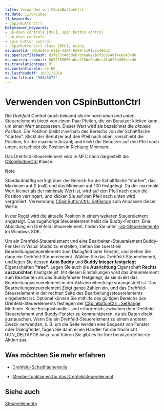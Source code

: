 ```yaml
---
title: Verwenden von CSpinButtonCtrl
ms.date: 11/04/2016
f1_keywords:
- CSpinButtonCtrl
helpviewer_keywords:
- up-down controls [MFC], spin button control
- up-down controls
- spin button control
- CSpinButtonCtrl class [MFC], using
ms.assetid: a91db36b-e11e-42ef-8e89-51915cc486d2
ms.openlocfilehash: d3fe77c4d6d6b7bbea6e2b5f28954df4eec454d0
ms.sourcegitcommit: 6052185696adca270bc9bdbec45a626dd89cdcdd
ms.translationtype: MT
ms.contentlocale: de-DE
ms.lasthandoff: 10/31/2018
ms.locfileid: "50545872"
---
```

# <a name="using-cspinbuttonctrl"></a>Verwenden von CSpinButtonCtrl

Die *Drehfeld* Control (auch bekannt als ein *nach oben und unten* Steuerelement) bietet von einem Paar Pfeilen, die ein Benutzer klicken kann, um einen Wert anzupassen. Dieser Wert wird als bezeichnet die *aktuelle Position*. Die Position bleibt innerhalb des Bereichs von der Schaltfläche "starten". Klickt der Benutzer auf den Pfeil nach oben, verschiebt die Position, für die maximale Anzahl; und klickt der Benutzer auf den Pfeil nach unten, verschiebt die Position in Richtung Minimum.

Das Drehfeld-Steuerelement wird in MFC nach dargestellt die [CSpinButtonCtrl](../mfc/reference/cspinbuttonctrl-class.md) Klasse.

> [!NOTE]
>  Standardmäßig verfügt über der Bereich für die Schaltfläche "starten", das Maximum auf 0 (null) und das Minimum auf 100 festgelegt. Da der maximale Wert kleiner als der minimale Wert ist, wird auf den Pfeil nach oben die Position verringert, und klicken Sie auf den Pfeil nach unten wird vergrößert. Verwendung [CSpinButtonCtrl:: SetRange](../mfc/reference/cspinbuttonctrl-class.md#setrange) zum Anpassen dieser Werte.

In der Regel wird die aktuelle Position in einem weiteren Steuerelement angezeigt. Das zugehörige Steuerelement heißt die *Buddy-Fenster*. Eine Abbildung ein Drehfeld-Steuerelement, finden Sie unter [-ab-Steuerelemente](/windows/desktop/Controls/up-down-controls) im Windows SDK.

Um ein Drehfeld-Steuerelement und eine Bearbeiten-Steuerelement Buddy-Fenster in Visual Studio zu erstellen, ziehen Sie zuerst ein Bearbeitungssteuerelement zum Dialogfeld oder Fenster, und ziehen Sie dann ein Drehfeld-Steuerelement. Wählen Sie das Drehfeld-Steuerelement, und legen Sie dessen **Auto Buddy** und **Buddy Integer festgelegt** Eigenschaften **"true"**. Legen Sie auch die **Ausrichtung** Eigenschaft **Rechts auszurichten** häufigste ist. Mit diesen Einstellungen wird das Steuerelement zum Bearbeiten als das Buddyfenster festgelegt, da sie direkt das Bearbeitungssteuerelement in der Aktivierreihenfolge vorangestellt ist. Das Bearbeitungssteuerelement Zeigt ganze Zahlen ein, und das Drehfeld-Steuerelement in der rechten Seite des Bearbeitungssteuerelements eingebettet ist. Optional können Sie mithilfe des gültigen Bereichs des Drehfeld-Steuerelements festlegen der [CSpinButtonCtrl:: SetRange](../mfc/reference/cspinbuttonctrl-class.md#setrange) Methode. Keine Ereignishandler sind erforderlich, zwischen dem Drehfeld-Steuerelement und Buddy-Fenster zu kommunizieren, da sie Daten direkt austauschen. Wenn Sie ein Drehfeld-Steuerelement zu einem anderen Zweck verwenden, z. B. um die Seite werden eine Sequenz von Fenster oder Dialogfelder, fügen Sie dann einen Handler für die Nachricht UDN_DELTAPOS hinzu und führen Sie gibt es für Ihre benutzerdefinierte Aktion aus.

## <a name="what-do-you-want-to-know-more-about"></a>Was möchten Sie mehr erfahren

- [Drehfeld-Schaltflächenstile](../mfc/spin-button-styles.md)

- [Memberfunktionen für das Drehfeldsteuerelement](../mfc/spin-button-member-functions.md)

## <a name="see-also"></a>Siehe auch

[Steuerelemente](../mfc/controls-mfc.md)

